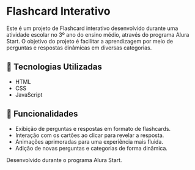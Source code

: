 # Flashcard Interativo

Este é um projeto de Flashcard interativo desenvolvido durante uma atividade escolar no 3º ano do ensino médio, através do programa Alura Start. O objetivo do projeto é facilitar a aprendizagem por meio de perguntas e respostas dinâmicas em diversas categorias.

## 🚀 Tecnologias Utilizadas

- HTML
- CSS
- JavaScript

## 📌 Funcionalidades

- Exibição de perguntas e respostas em formato de flashcards.
- Interação com os cartões ao clicar para revelar a resposta.
- Animações aprimoradas para uma experiência mais fluida.
- Adição de novas perguntas e categorias de forma dinâmica.

Desenvolvido durante o programa Alura Start.

